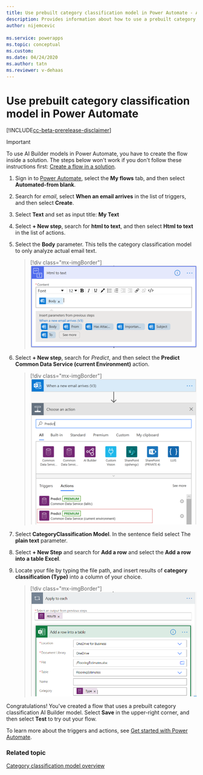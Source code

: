 ```yaml
---
title: Use prebuilt category classification model in Power Automate - AI Builder | Microsoft Docs
description: Provides information about how to use a prebuilt category classification AI Builder model in Power Automate.
author: nijemcevic

ms.service: powerapps
ms.topic: conceptual
ms.custom: 
ms.date: 04/24/2020
ms.author: tatn
ms.reviewer: v-dehaas
---
```


# Use prebuilt category classification model in Power Automate


[!INCLUDE[cc-beta-prerelease-disclaimer](./includes/cc-beta-prerelease-disclaimer.md)]

> [!IMPORTANT]
 > To use AI Builder models in Power Automate, you have to create the flow inside a solution. The steps below won't work if you don't follow these instructions first: [Create a flow in a solution](/flow/create-flow-solution).

1. Sign in to [Power Automate](https://flow.microsoft.com/), select the **My flows** tab, and then select **Automated-from blank**.

1. Search for *email*, select **When an email arrives** in the list of triggers, and then select **Create**.
1. Select **Text** and set as input title: **My Text**
1. Select **+ New step**, search for **html to text**, and then select **Html to text** in the list of actions.
1. Select the **Body** parameter. This tells the category classification model to only analyze actual email text.

    > [!div class="mx-imgBorder"]
    > ![HTML to text](media/flow-html-text.png "HTML to text")

1. Select **+ New step**, search for *Predict*, and then select the **Predict Common Data Service (current Environment)** action.

    > [!div class="mx-imgBorder"]
    > ![Choose an action](media/flow-choose-action.png "Choose an action")

1. Select **CategoryClassification Model**. In the sentence field select The **plain text** parameter.
1. Select **+ New Step** and search for **Add a row** and select the **Add a row into a table Excel**.
1. Locate your file by typing the file path, and insert results of **category classification (Type)** into a column of your choice.

    > [!div class="mx-imgBorder"]
    > ![Add a row into a table screen](media/flow-add-row.png "Add a row into a table screen")


Congratulations! You've created a flow that uses a prebuilt category classification AI Builder model. Select **Save** in the upper-right corner, and then select **Test** to try out your flow.

To learn more about the triggers and actions, see [Get started with Power Automate](/flow/getting-started).

### Related topic

[Category classification model overview](text-classification-overview.md)
